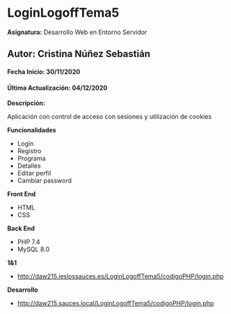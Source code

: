 # LoginLogoffTema5
**Asignatura:** Desarrollo Web en Entorno Servidor

## Autor: Cristina Núñez Sebastián

#### Fecha Inicio: 30/11/2020
#### Última Actualización: 04/12/2020

**Descripción:**

Aplicación con control de acceso con sesiones y utilización de cookies

**Funcionalidades**
- Login
- Registro
- Programa
- Detalles
- Editar perfil
- Cambiar password

**Front End**
- HTML
- CSS

**Back End**
- PHP 7.4
- MySQL 8.0

**1&1**
- http://daw215.ieslossauces.es/LoginLogoffTema5/codigoPHP/login.php

**Desarrollo**
- http://daw215.sauces.local/LoginLogoffTema5/codigoPHP/login.php
